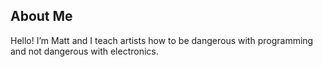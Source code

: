 ## About Me

Hello! I’m Matt and I teach artists how to be dangerous with programming and not dangerous with electronics. 
